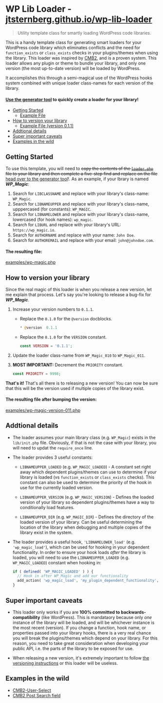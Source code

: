 # WP Lib Loader - [jtsternberg.github.io/wp-lib-loader](http://jtsternberg.github.io/wp-lib-loader)
> Utility template class for smartly loading WordPress code libraries.

This is a handy template class for generating smart loaders for your WordPress code library which eliminates conflicts and the need for `function_exists` or `class_exists` checks in your plugins/themes when using the library. This loader was inspired by [CMB2](https://github.com/WebDevStudios/CMB2/blob/master/init.php#L51-L184), and is a proven system. This loader allows any plugin or theme to bundle your library, and only one version (the most up-to-date version) will be loaded by WordPress.

It accomplishes this through a semi-magical use of the WordPress hooks system combined with unique loader class-names for each version of the library.

#### [Use the generator tool](http://jtsternberg.github.io/wp-lib-loader/) to quickly create a loader for your library!

- [Getting Started](#getting-started)
	- [Example File](#the-resulting-file)
- [How to version your library](#how-to-version-your-library)
	- [Example File (version 0.1.1)](#the-resulting-file-after-bumping-the-version)
- [Addtional details](#addtional-details)
- [Super important caveats](#super-important-caveats)
- [Examples in the wild](#examples-in-the-wild)

## Getting Started
To use this template, you will need to <del>copy the contents of the [`loader.php`](https://github.com/jtsternberg/wp-lib-loader/blob/master/loader.php) file to your library and then complete a five-step find and replace on the file</del> [head over to the generator tool](http://jtsternberg.github.io/wp-lib-loader/)!. As an example, if your lbrary is named **_WP_Magic_**:

1. Search for `LIBCLASSNAME` and replace with your library's class-name: `WP_Magic`.
1. Search for `LIBNAMEUPPER` and replace with your library's class-name, upppercased (for constants): `WP_MAGIC`.
1. Search for `LIBNAMELOWER` and replace with your library's class-name, lowercased (for hook names): `wp_magic`.
1. Search for `LIBURL` and replace with your library's URL: `https://wp_magic.io`.
1. Search for `AUTHORNAME` and replace with your name: `John Doe`.
1. Search for `AUTHOREMAIL` and replace with your email: `john@johndoe.com`.

#### The resulting file:

[examples/wp-magic.php](https://github.com/jtsternberg/wp-lib-loader/blob/master/examples/wp-magic.php)

## How to version your library

Since the real magic of this loader is when you release a new version, let me explain that process. Let's say you're looking to release a bug-fix for **_WP_Magic_**.

1. Increase your version numbers to `0.1.1`.
	* Replace the `0.1.0` for the `@version` docblocks.

		```php
		* @version  0.1.1
		```
	* Replace the `0.1.0` for the `VERSION` constant.

		```php
		const VERSION = '0.1.1';
		```
1. Update the loader class-name from `WP_Magic_010` to `WP_Magic_011`.
1. **MOST IMPORTANT:** Decrement the `PRIORITY` constant.

	```php
	const PRIORITY = 9998;
	```

**That's it!** That's all there is to releasing a new version! You can now be sure that this will be the version used if multiple copies of the library exist.

#### The resulting file after bumping the version:

[examples/wp-magic-version-011.php](https://github.com/jtsternberg/wp-lib-loader/blob/master/examples/wp-magic-version-011.php)

## Addtional details

* The loader assumes your main library class (e.g. `WP_Magic`) exists in the `lib/init.php` file. Obviously, if that is not the case with your library, you will need to updat the `require_once` line.

* The loader provides 3 useful constants:
	* `LIBNAMEUPPER_LOADED` (e.g. `WP_MAGIC_LOADED`) - A constant set right away which dependent plugins/themes can use to determine if your library is loaded (vs `function_exists` or `class_exists` checks). This constant can also be used to determine the priority of the hook in use for the currently loaded version.

	* `LIBNAMEUPPER_VERSION` (e.g. `WP_MAGIC_VERSION`) - Defines the loaded version of your library so dependent plugins/themes have a way to conditionally load features.

	* `LIBNAMEUPPER_DIR` (e.g. `WP_MAGIC_DIR`) - Defines the directory of the loaded version of your library. Can be useful determining the location of the library when debugging and multiple copies of the library exist in the system.

* The loader provides a useful hook, `'LIBNAMELOWER_load'` (e.g. `'wp_magic_load'`), which can be used for hooking in your dependent functionality. In order to ensure your hook loads _after_ the library is loaded, you will need to use the `LIBNAMEUPPER_LOADED` (e.g. `WP_MAGIC_LOADED`) constant when hooking in:
	```php
	if ( defined( 'WP_MAGIC_LOADED' ) ) {
      // Hook in after WP_Magic and add our functionality
      add_action( 'wp_magic_load', 'my_plugin_dependent_functionality', ( WP_MAGIC_LOADED + 1 ) );
	}
	```

## Super important caveats

* This loader only works if you are **100% committed to backwards-compatibility** (like WordPress). This is mandataory because only _one_ instance of the library will be loaded, and will be whichever instance is the most recent (version). If you change a function, hook name, or properties passed into your library hooks, there is a very real chance you will break the plugins/themes which depend on your library. For this reason, you need to take great consideration when developing your public API, i.e. the parts of the library to be exposed for use.

* When releasing a new version, it's extremely important to follow [the versioning instructions](#how-to-version-your-library) or this loader will be useless.

## Examples in the wild

* [CMB2-User-Select](https://github.com/WebDevStudios/CMB2-User-Select/blob/master/cmb2-user-select.php)
* [CMB2 Post Search field](https://github.com/WebDevStudios/CMB2-Post-Search-field/blob/master/cmb2_post_search_field.php)
